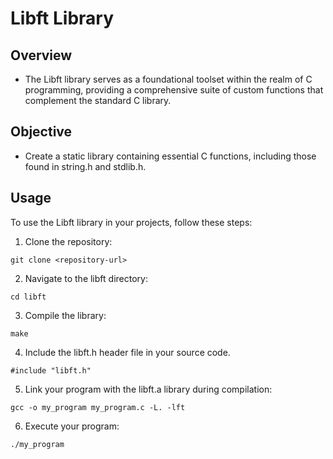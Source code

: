 # Libft Library
## Overview
- The Libft library serves as a foundational toolset within the realm of C programming, providing a comprehensive suite of custom functions that complement the standard C library.

## Objective
- Create a static library containing essential C functions, including those found in string.h and stdlib.h.

## Usage
To use the Libft library in your projects, follow these steps:

1. Clone the repository:
```
git clone <repository-url>
```
2. Navigate to the libft directory:
```
cd libft
```
3. Compile the library:
```
make
```
4. Include the libft.h header file in your source code.
```
#include "libft.h"
```
5. Link your program with the libft.a library during compilation:
```
gcc -o my_program my_program.c -L. -lft
```
6. Execute your program:
```
./my_program
```
